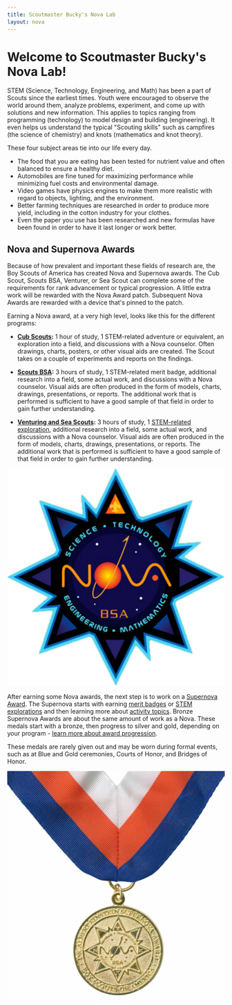 ```yaml
---
title: Scoutmaster Bucky's Nova Lab
layout: nova
---
```


# Welcome to Scoutmaster Bucky's Nova Lab!

STEM (Science, Technology, Engineering, and Math) has been a part of Scouts since the earliest times. Youth were encouraged to observe the world around them, analyze problems, experiment, and come up with solutions and new information. This applies to topics ranging from programming (technology) to model design and building (engineering). It even helps us understand the typical "Scouting skills" such as campfires (the science of chemistry) and knots (mathematics and knot theory).

These four subject areas tie into our life every day.

* The food that you are eating has been tested for nutrient value and often balanced to ensure a healthy diet.
* Automobiles are fine tuned for maximizing performance while minimizing fuel costs and environmental damage.
* Video games have physics engines to make them more realistic with regard to objects, lighting, and the environment.
* Better farming techniques are researched in order to produce more yield, including in the cotton industry for your clothes.
* Even the paper you use has been researched and new formulas have been found in order to have it last longer or work better.

## Nova and Supernova Awards

<div class="D(f) Fxd(c)--m Ai(c)--m"><div class="W(100%)">

Because of how prevalent and important these fields of research are, the Boy Scouts of America has created Nova and Supernova awards. The Cub Scout, Scouts BSA, Venturer, or Sea Scout can complete some of the requirements for rank advancement or typical progression. A little extra work will be rewarded with the Nova Award patch. Subsequent Nova Awards are rewarded with a device that's pinned to the patch.

Earning a Nova award, at a very high level, looks like this for the different programs:

* **[Cub Scouts](cub-scouts/):** 1 hour of study, 1 STEM-related adventure or equivalent, an exploration into a field, and discussions with a Nova counselor. Often drawings, charts, posters, or other visual aids are created. The Scout takes on a couple of experiments and reports on the findings.

* **[Scouts BSA](scouts-bsa/):** 3 hours of study, 1 STEM-related merit badge, additional research into a field, some actual work, and discussions with a Nova counselor. Visual aids are often produced in the form of models, charts, drawings, presentations, or reports. The additional work that is performed is sufficient to have a good sample of that field in order to gain further understanding.

* **[Venturing and Sea Scouts](venturing-and-sea-scouts/):** 3 hours of study, 1 [STEM-related exploration](explorations/), additional research into a field, some actual work, and discussions with a Nova counselor. Visual aids are often produced in the form of models, charts, drawings, presentations, or reports. The additional work that is performed is sufficient to have a good sample of that field in order to gain further understanding.

</div><div class="W(300px) Maw(100%) Fxs(0) P(1em)">
<img src="images/nova-patch.jpg" Class="W(100%) H(a)">
</div></div>


<div class="D(f) Fxd(c)--m Ai(c)--m Fxd(rr) Mt(1em)"><div class="W(100%)">

After earning some Nova awards, the next step is to work on a [Supernova Award](supernova/). The Supernova starts with earning [merit badges](../merit-badges/) or [STEM explorations](explorations/) and then learning more about [activity topics](supernova/activity-topics/). Bronze Supernova Awards are about the same amount of work as a Nova. These medals start with a bronze, then progress to silver and gold, depending on your program - [learn more about award progression](supernova/).

These medals are rarely given out and may be worn during formal events, such as at Blue and Gold ceremonies, Courts of Honor, and Bridges of Honor.

</div><div class="W(300px) Maw(100%) Fxs(0) P(1em)">
<img src="supernova/dr-albert-einstein/dr-albert-einstein-award.jpg" Class="W(100%) H(a)">
</div></div>
